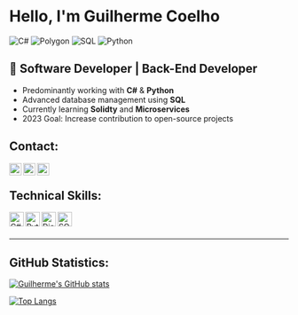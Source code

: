 # Hello, I'm Guilherme Coelho

![C#](https://img.shields.io/badge/-C%23-239120?style=flat-square&logo=c%2B%2B&logoColor=ffffff)
![Polygon](https://img.shields.io/badge/-Polygon-999999?style=flat-square&logo=polygon&logoColor=white)
![SQL](https://img.shields.io/badge/-SQL-4479A1?style=flat-square&logo=postgresql&logoColor=white)
![Python](https://img.shields.io/badge/-Python-999999?style=flat-square&logo=polygon&logoColor=white)

## 🎯 Software Developer | Back-End Developer 

- Predominantly working with **C#** & **Python**
- Advanced database management using **SQL**
- Currently learning **Solidty** and **Microservices**
- 2023 Goal: Increase contribution to open-source projects

## Contact:
[<img align="left" alt="LinkedIn" width="22px" src="https://simpleicons.org/icons/linkedin.svg" />](https://linkedin.com/in/guicoelhods)
[<img align="left" alt="Instagram" width="22px" src="https://simpleicons.org/icons/instagram.svg" />](https://instagram.com/guicoelhods)
[<img align="left" alt="Email" width="22px" src="https://simpleicons.org/icons/gmail.svg" />](mailto:guicoelhods@icloud.com)
<br />

## Technical Skills:

<img align="left" alt="C#" width="26px" src="https://simpleicons.org/icons/csharp.svg" />
<img align="left" alt="Python" width="26px" src="https://simpleicons.org/icons/python.svg" />
<img align="left" alt="Django" width="26px" src="https://simpleicons.org/icons/django.svg" />
<img align="left" alt="SQL" width="26px" src="https://simpleicons.org/icons/mysql.svg" />
<br />
<br />

---

## GitHub Statistics:

[![Guilherme's GitHub stats](https://github-readme-stats.vercel.app/api?username=guicoelhods&count_private=true&theme=dracula&hide=issues)](https://github.com/guicoelhods/github-readme-stats)

[![Top Langs](https://github-readme-stats.vercel.app/api/top-langs/?username=guicoelhods&theme=dracula&layout=compact)](https://github.com/guicoelhods/github-readme-stats)

